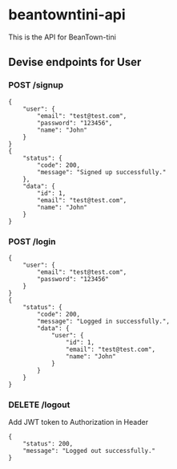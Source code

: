 # beantowntini-api
This is the API for BeanTown-tini
## Devise endpoints for User
### POST /signup
```
{
    "user": {
        "email": "test@test.com",
        "password": "123456",
        "name": "John"
    }
}
{
    "status": {
        "code": 200,
        "message": "Signed up successfully."
    },
    "data": {
        "id": 1,
        "email": "test@test.com",
        "name": "John"
    }
}
```
### POST /login
```
{
    "user": {
        "email": "test@test.com",
        "password": "123456"
    }
}
{
    "status": {
        "code": 200,
        "message": "Logged in successfully.",
        "data": {
            "user": {
                "id": 1,
                "email": "test@test.com",
                "name": "John"
            }
        }
    }
}
```
### DELETE /logout
Add JWT token to Authorization in Header
```
{
    "status": 200,
    "message": "Logged out successfully."
}
```
